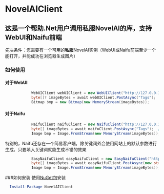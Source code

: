# NovelAIClient

## 这是一个帮助.Net用户调用**私服**NovelAI的库，支持WebUI和Naifu前端

先决条件：您需要有一个可用的**私服**NovelAI实例（WebUI或Naifu前端至少一个能打开，并能成功在浏览器生成图片）

### 如何使用
#### 对于WebUI
```C#
            WebUIClient webUIClient = new WebUIClient("http://127.0.0.1:7860/");  //服务地址和端口
            byte[]? imageBytes = await webUIClient.PostAsync("Tags");  //关键词标签，多个关键词用逗号分隔，还有屏蔽词和图片尺寸的重载
            Bitmap bmp = new Bitmap(new MemoryStream(imageBytes));
```

#### 对于Naifu
```C#
            NaifuClient naifuClient = new NaifuClient("http://127.0.0.1:6969/");
            byte[] imageBytes = await naifuClient.PostAsync("Tags");  //关键词标签，多个关键词用逗号分隔，还有屏蔽词、图片尺寸和种子的重载
            Image bmp = Image.FromStream(new MemoryStream(imageBytes));
```

特别的，Naifu还存在一个简易客户端，除关键词外会使用网站上的默认参数进行生成，只要填入关键词就能生成不错的效果
```C#
            EasyNaifuClient easyNaifuClient = new EasyNaifuClient("http://127.0.0.1:6969/");
            byte[] imageBytes = await easyNaifuClient.PostAsync(new string[]{"Tags"});  //关键词标签
            Image bmp = Image.FromStream(new MemoryStream(imageBytes));
```


###如何安装
使用[NuGet包](https://www.nuget.org/packages/NovelAIClient/)安装
```powershell
  Install-Package NovelAIClient
```
